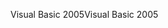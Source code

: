 <span data-ttu-id="29511-101">Visual Basic 2005</span><span class="sxs-lookup"><span data-stu-id="29511-101">Visual Basic 2005</span></span>